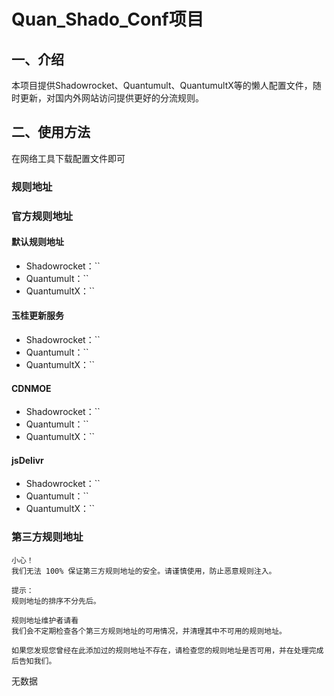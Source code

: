 # Quan_Shado_Conf项目
## 一、介绍
本项目提供Shadowrocket、Quantumult、QuantumultX等的懒人配置文件，随时更新，对国内外网站访问提供更好的分流规则。

## 二、使用方法
在网络工具下载配置文件即可

### 规则地址
### 官方规则地址
#### 默认规则地址
- Shadowrocket：``
- Quantumult：``
- QuantumultX：``

#### 玉桂更新服务
- Shadowrocket：``
- Quantumult：``
- QuantumultX：``

#### CDNMOE
- Shadowrocket：``
- Quantumult：``
- QuantumultX：``

#### jsDelivr
- Shadowrocket：``
- Quantumult：``
- QuantumultX：``

### 第三方规则地址
```
小心！
我们无法 100% 保证第三方规则地址的安全。请谨慎使用，防止恶意规则注入。
```

```
提示：
规则地址的排序不分先后。
```

```
规则地址维护者请看
我们会不定期检查各个第三方规则地址的可用情况，并清理其中不可用的规则地址。

如果您发现您曾经在此添加过的规则地址不存在，请检查您的规则地址是否可用，并在处理完成后告知我们。
```

无数据
